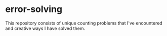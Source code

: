 # error-solving
This repository consists of unique counting problems that I've encountered and creative ways I have solved them. 
